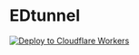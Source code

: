 # EDtunnel
   [![Deploy to Cloudflare Workers](https://deploy.workers.cloudflare.com/button)](https://deploy.workers.cloudflare.com/?url=https://github.com/jimycake/EDT-vless)
